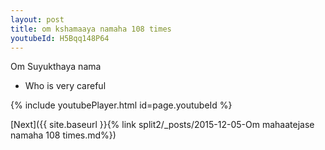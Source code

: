 ```yaml
---
layout: post
title: om kshamaaya namaha 108 times
youtubeId: H5Bqq148P64
---
```

 
 
Om Suyukthaya nama 
 
 -  Who is very careful 
 
  
 
  
 
 
 
 
 
 


{% include youtubePlayer.html id=page.youtubeId %}
 
[Next]({{ site.baseurl }}{% link  split2/_posts/2015-12-05-Om mahaatejase namaha 108 times.md%})
 
